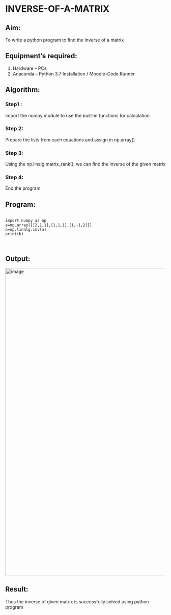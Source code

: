 # INVERSE-OF-A-MATRIX
## Aim:
To write a python program to find the inverse of a matrix
## Equipment’s required:
1. 	Hardware – PCs
2. 	Anaconda – Python 3.7 Installation / Moodle-Code Runner
## Algorithm:
### Step1 : 
Import the numpy module to use the built-in functions for calculation
### Step 2:
Prepare the lists from each equations and assign in np.array()
### Step 3:
Using the np.linalg.matrix_rank(), we can find the inverse of the given matrix
### Step 4: 
End the program

## Program:
```

import numpy as np
a=np.array([[2,1,1],[1,1,1],[1,-1,2]])
b=np.linalg.inv(a)
print(b)



```


## Output:

<img width="1085" height="965" alt="image" src="https://github.com/user-attachments/assets/3aad3838-832b-43a5-a33f-4df2e3e434c0" />

## Result:
Thus the inverse of given matrix is successfully solved using python program

